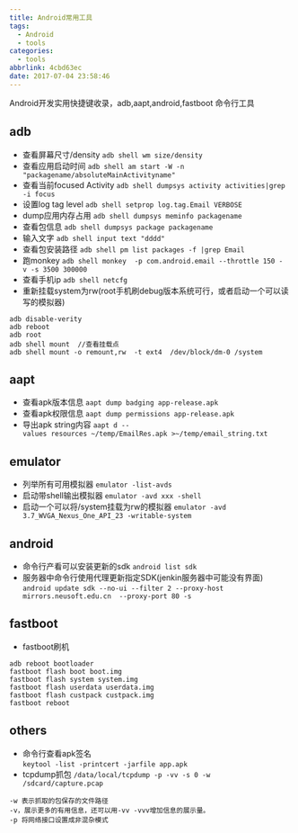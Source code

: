 ```yaml
---
title: Android常用工具
tags:
  - Android
  - tools
categories:
  - tools
abbrlink: 4cbd63ec
date: 2017-07-04 23:58:46
---
```

Android开发实用快捷键收录，adb,aapt,android,fastboot
命令行工具
<!-- more -->
## adb
- 查看屏幕尺寸/density
  ```adb shell wm size/density```
- 查看应用启动时间
```adb shell am start -W -n "packagename/absoluteMainActivityname"```
- 查看当前focused Activity
 ```adb shell dumpsys activity activities|grep -i focus```
- 设置log tag level
  ```adb shell setprop log.tag.Email VERBOSE```
- dump应用内存占用
```adb shell dumpsys meminfo packagename```
- 查看包信息
 ```adb shell dumpsys package packagename```
- 输入文字
 ```adb shell input text "dddd"```
- 查看包安装路径 
  ```adb shell pm list packages -f |grep Email```
- 跑monkey
 ```adb shell monkey  -p com.android.email --throttle 150 -v -s 3500 300000```
- 查看手机ip
  ```adb shell netcfg```
- 重新挂载system为rw(root手机刷debug版本系统可行，或者启动一个可以读写的模拟器)
```
adb disable-verity
adb reboot
adb root
adb shell mount  //查看挂载点
adb shell mount -o remount,rw  -t ext4  /dev/block/dm-0 /system
```

## aapt
- 查看apk版本信息
```aapt dump badging app-release.apk```
- 查看apk权限信息
```aapt dump permissions app-release.apk```
- 导出apk string内容
```aapt d --values resources ~/temp/EmailRes.apk >~/temp/email_string.txt```

## emulator
- 列举所有可用模拟器
```emulator -list-avds```
- 启动带shell输出模拟器
```emulator -avd xxx -shell```
- 启动一个可以将/system挂载为rw的模拟器
```emulator -avd 3.7_WVGA_Nexus_One_API_23 -writable-system```

## android
- 命令行产看可以安装更新的sdk
```android list sdk```
- 服务器中命令行使用代理更新指定SDK(jenkin服务器中可能没有界面)
```android update sdk --no-ui --filter 2 --proxy-host mirrors.neusoft.edu.cn  --proxy-port 80 -s```

## fastboot
- fastboot刷机
```
adb reboot bootloader
fastboot flash boot boot.img
fastboot flash system system.img
fastboot flash userdata userdata.img
fastboot flash custpack custpack.img
fastboot reboot
```

## others
- 命令行查看apk签名  
```keytool -list -printcert -jarfile app.apk```
- tcpdump抓包
```/data/local/tcpdump -p -vv -s 0 -w /sdcard/capture.pcap```
```-s，截取的包字节长度，默认情况下tcpdump会展示96字节的长度，要获取完整的长度可以用-s0或者-s1600
-w 表示抓取的包保存的文件路径
-v，展示更多的有用信息，还可以用-vv -vvv增加信息的展示量。
-p 将网络接口设置成非混杂模式
```
